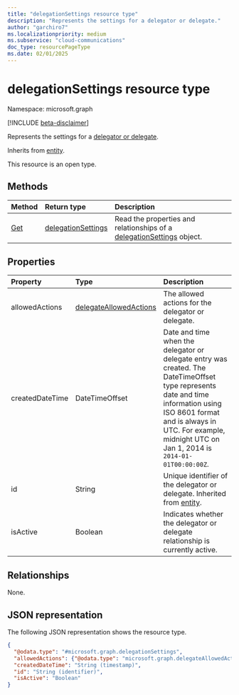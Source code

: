 ```yaml
---
title: "delegationSettings resource type"
description: "Represents the settings for a delegator or delegate."
author: "garchiro7"
ms.localizationpriority: medium
ms.subservice: "cloud-communications"
doc_type: resourcePageType
ms.date: 02/01/2025
---
```


# delegationSettings resource type

Namespace: microsoft.graph

[!INCLUDE [beta-disclaimer](../../includes/beta-disclaimer.md)]

Represents the settings for a [delegator or delegate](../resources/calldelegation-api-overview.md).

Inherits from [entity](../resources/entity.md).

This resource is an open type.

## Methods
|Method|Return type|Description|
|:---|:---|:---|
|[Get](../api/delegationsettings-get.md)|[delegationSettings](../resources/delegationsettings.md)|Read the properties and relationships of a [delegationSettings](../resources/delegationsettings.md) object.|

## Properties
|Property|Type|Description|
|:---|:---|:---|
|allowedActions|[delegateAllowedActions](../resources/delegateallowedactions.md)|The allowed actions for the delegator or delegate.|
|createdDateTime|DateTimeOffset|Date and time when the delegator or delegate entry was created. The DateTimeOffset type represents date and time information using ISO 8601 format and is always in UTC. For example, midnight UTC on Jan 1, 2014 is `2014-01-01T00:00:00Z`. |
|id|String|Unique identifier of the delegator or delegate. Inherited from [entity](../resources/entity.md). |
|isActive|Boolean|Indicates whether the delegator or delegate relationship is currently active.|

## Relationships
None.

## JSON representation
The following JSON representation shows the resource type.
<!-- {
  "blockType": "resource",
  "keyProperty": "id",
  "@odata.type": "microsoft.graph.delegationSettings",
  "baseType": "microsoft.graph.entity",
  "openType": true
}
-->
``` json
{
  "@odata.type": "#microsoft.graph.delegationSettings",
  "allowedActions": {"@odata.type": "microsoft.graph.delegateAllowedActions"},
  "createdDateTime": "String (timestamp)",
  "id": "String (identifier)",
  "isActive": "Boolean"
}
```
